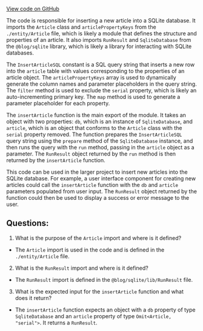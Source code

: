 [View code on GitHub](https://github.com/gaerongsalon/blog/src/db/insertArticle.ts)

The code is responsible for inserting a new article into a SQLite database. It imports the `Article` class and `articlePropertyKeys` from the `./entity/Article` file, which is likely a module that defines the structure and properties of an article. It also imports `RunResult` and `SqliteDatabase` from the `@blog/sqlite` library, which is likely a library for interacting with SQLite databases.

The `InsertArticleSQL` constant is a SQL query string that inserts a new row into the `article` table with values corresponding to the properties of an article object. The `articlePropertyKeys` array is used to dynamically generate the column names and parameter placeholders in the query string. The `filter` method is used to exclude the `serial` property, which is likely an auto-incrementing primary key. The `map` method is used to generate a parameter placeholder for each property.

The `insertArticle` function is the main export of the module. It takes an object with two properties: `db`, which is an instance of `SqliteDatabase`, and `article`, which is an object that conforms to the `Article` class with the `serial` property removed. The function prepares the `InsertArticleSQL` query string using the `prepare` method of the `SqliteDatabase` instance, and then runs the query with the `run` method, passing in the `article` object as a parameter. The `RunResult` object returned by the `run` method is then returned by the `insertArticle` function.

This code can be used in the larger project to insert new articles into the SQLite database. For example, a user interface component for creating new articles could call the `insertArticle` function with the `db` and `article` parameters populated from user input. The `RunResult` object returned by the function could then be used to display a success or error message to the user.
## Questions: 
 1. What is the purpose of the `Article` import and where is it defined?
- The `Article` import is used in the code and is defined in the `./entity/Article` file.
2. What is the `RunResult` import and where is it defined?
- The `RunResult` import is defined in the `@blog/sqlite/lib/RunResult` file.
3. What is the expected input for the `insertArticle` function and what does it return?
- The `insertArticle` function expects an object with a `db` property of type `SqliteDatabase` and an `article` property of type `Omit<Article, "serial">`. It returns a `RunResult`.